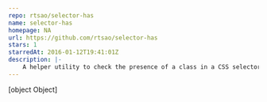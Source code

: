 ```yaml
---
repo: rtsao/selector-has
name: selector-has
homepage: NA
url: https://github.com/rtsao/selector-has
stars: 1
starredAt: 2016-01-12T19:41:01Z
description: |-
    A helper utility to check the presence of a class in a CSS selector
---
```


[object Object]
